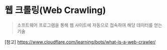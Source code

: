 # 웹 크롤링(Web Crawling)

> 소프트웨어 프로그램을 통해 웹 사이트에 자동으로 접속하여 해당 데이터를 얻는 기술



[참고]
https://www.cloudflare.com/learning/bots/what-is-a-web-crawler/